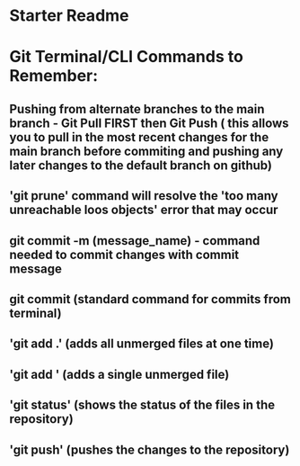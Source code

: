 # Starter Readme

# Git Terminal/CLI Commands to Remember:
## Pushing from alternate branches to the main branch - Git Pull FIRST then Git Push ( this allows you to pull in the most recent changes for the main branch before commiting and pushing any later changes to the default branch on github)
## 'git prune' command will resolve the 'too many unreachable loos objects' error that may occur

## git commit -m (message_name) - command needed to commit changes with commit message
## git commit (standard command for commits from terminal)

## 'git add .' (adds all unmerged files at one time)

## 'git add <filename>' (adds a single unmerged file)

## 'git status' (shows the status of the files in the repository)

## 'git push' (pushes the changes to the repository)
